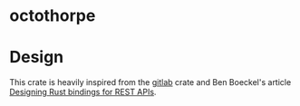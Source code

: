 # octothorpe

# Design

This crate is heavily inspired from the [gitlab](https://gitlab.kitware.com/utils/rust-gitlab) crate and Ben Boeckel's article [Designing Rust bindings for REST APIs](https://plume.benboeckel.net/~/JustAnotherBlog/designing-rust-bindings-for-rest-ap-is).